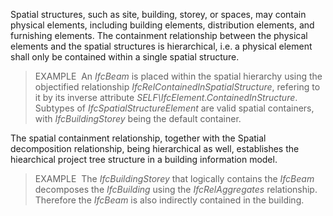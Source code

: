 Spatial structures, such as site, building, storey, or spaces, may contain physical elements, including building elements, distribution elements, and furnishing elements. The containment relationship between the physical elements and the spatial structures is hierarchical, i.e. a physical element shall only be contained within a single spatial structure.

> EXAMPLE&nbsp; An _IfcBeam_ is placed within the spatial hierarchy using the objectified relationship _IfcRelContainedInSpatialStructure_, refering to it by its inverse attribute _SELF\IfcElement.ContainedInStructure_. Subtypes of _IfcSpatialStructureElement_ are valid spatial containers, with _IfcBuildingStorey_ being the default container.

The spatial containment relationship, together with the Spatial decomposition relationship, being hierarchical as well, establishes the hiearchical project tree structure in a building information model.

> EXAMPLE&nbsp; The _IfcBuildingStorey_ that logically contains the _IfcBeam_ decomposes the _IfcBuilding_ using the _IfcRelAggregates_ relationship. Therefore the _IfcBeam_ is also indirectly contained in the building.
